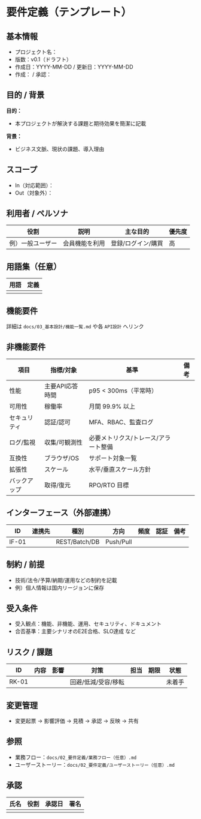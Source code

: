 # 要件定義（テンプレート）

## 基本情報
- プロジェクト名：
- 版数：v0.1（ドラフト）
- 作成日：YYYY-MM-DD / 更新日：YYYY-MM-DD
- 作成： / 承認：

## 目的 / 背景
**目的：**
- 本プロジェクトが解決する課題と期待効果を簡潔に記載

**背景：**
- ビジネス文脈、現状の課題、導入理由

## スコープ
- In（対応範囲）：
- Out（対象外）：

## 利用者 / ペルソナ
| 役割 | 説明 | 主な目的 | 優先度 |
|---|---|---|---|
| 例）一般ユーザー | 会員機能を利用 | 登録/ログイン/購買 | 高 |

## 用語集（任意）
| 用語 | 定義 |
|---|---|
|  |  |

## 機能要件
詳細は `docs/03_基本設計/機能一覧.md` や各 `API設計` へリンク

## 非機能要件
| 項目 | 指標/対象 | 基準 | 備考 |
|---|---|---|---|
| 性能 | 主要API応答時間 | p95 < 300ms（平常時） |  |
| 可用性 | 稼働率 | 月間 99.9% 以上 |  |
| セキュリティ | 認証/認可 | MFA、RBAC、監査ログ |  |
| ログ/監視 | 収集/可観測性 | 必要メトリクス/トレース/アラート整備 |  |
| 互換性 | ブラウザ/OS | サポート対象一覧 |  |
| 拡張性 | スケール | 水平/垂直スケール方針 |  |
| バックアップ | 取得/復元 | RPO/RTO 目標 |  |

## インターフェース（外部連携）
| ID | 連携先 | 種別 | 方向 | 頻度 | 認証 | 備考 |
|---|---|---|---|---|---|---|
| IF-01 |  | REST/Batch/DB | Push/Pull |  |  |  |

## 制約 / 前提
- 技術/法令/予算/納期/運用などの制約を記載
- 例）個人情報は国内リージョンに保存

## 受入条件
- 受入観点：機能、非機能、運用、セキュリティ、ドキュメント
- 合否基準：主要シナリオのE2E合格、SLO達成 など

## リスク / 課題
| ID | 内容 | 影響 | 対策 | 担当 | 期限 | 状態 |
|---|---|---|---|---|---|---|
| RK-01 |  |  | 回避/低減/受容/移転 |  |  | 未着手 |

## 変更管理
- 変更起票 → 影響評価 → 見積 → 承認 → 反映 → 共有

## 参照
- 業務フロー：`docs/02_要件定義/業務フロー（任意）.md`
- ユーザーストーリー：`docs/02_要件定義/ユーザーストーリー（任意）.md`

## 承認
| 氏名 | 役割 | 承認日 | 署名 |
|---|---|---|---|
|  |  |  |  |
